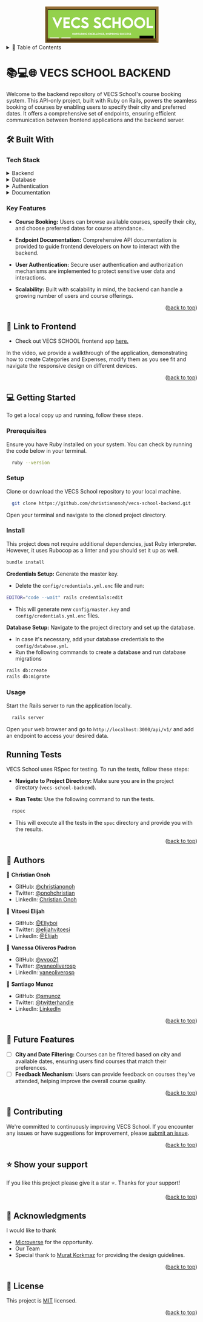 <a name="readme-top"></a>

<div align="center">
  <img src="./logo.png" alt="logo" width="300"  height="auto" />
  <br/>

  <!-- <h3><b>VECS SCHOOL BACKEND</b></h3> -->

</div>

<!-- TABLE OF CONTENTS -->
<details>
<summary> 📗 Table of Contents</summary>

- [📖 About the Project](#about-project)
  - [🛠 Built With](#built-with)
    - [Tech Stack](#tech-stack)
    - [Key Features](#key-features)
  - [🚀 Link to frontend app](#live-demo)
- [💻 Getting Started](#getting-started)
  - [Setup](#setup)
  - [Prerequisites](#prerequisites)
  - [Install](#install)
  - [Usage](#usage)
  - [Run tests](#run-tests)
- [👥 Authors](#authors)
- [🔭 Future Features](#future-features)
- [🤝 Contributing](#contributing)
- [⭐️ Show your support](#support)
- [🙏 Acknowledgements](#acknowledgements)
<!-- - [❓ FAQ (OPTIONAL)](#faq) -->
- [📝 License](#license)
</details>
<!-- PROJECT DESCRIPTION -->

# 📚💻🌐 VECS SCHOOL BACKEND <a name="about-project"></a>

Welcome to the backend repository of VECS School's course booking system. This API-only project, built with Ruby on Rails, powers the seamless booking of courses by enabling users to specify their city and preferred dates. It offers a comprehensive set of endpoints, ensuring efficient communication between frontend applications and the backend server.
## 🛠 Built With <a name="built-with"></a>

### Tech Stack <a name="tech-stack"></a>

<details>
  <summary>Backend</summary>
  <ul>
    <li><a href="https://rubyonrails.org">Ruby on Rails (API-only mode)</a></li>
  </ul>
</details>


<details>
<summary>Database</summary>
  <ul>
    <li><a href="https://www.postgresql.org/">PostgreSQL</a></li>
  </ul>
</details>

<details>
  <summary>Authentication</summary>
  <ul>
    <li>JWT-based authentication</li>
  </ul>
</details>

<details>
  <summary>Documentation</summary>
  <ul>
    <li><a href="https://swagger.io/">Swagger</a></li></li>
  </ul>
</details>
<!-- Features -->

### Key Features <a name="key-features"></a>

- **Course Booking:**  Users can browse available courses, specify their city, and choose preferred dates for course attendance..

- **Endpoint Documentation:** Comprehensive API documentation is provided to guide frontend developers on how to interact with the backend.

- **User Authentication:** Secure user authentication and authorization mechanisms are implemented to protect sensitive user data and interactions.

- **Scalability:** Built with scalability in mind, the backend can handle a growing number of users and course offerings.

<p align="right">(<a href="#readme-top">back to top</a>)</p>

<!-- LIVE DEMO -->

## 🚀 Link to Frontend<a name="live-demo"></a>

- Check out VECS SCHOOL frontend app [here.](https://github.com/smunoz1988/vecs-school-frontend)

In the video, we provide a walkthrough of the application, demonstrating how to create Categories and Expenses, modify them as you see fit and navigate the responsive design on different devices.

<p align="right">(<a href="#readme-top">back to top</a>)</p>  

<!-- GETTING STARTED -->

## 💻 Getting Started <a name="getting-started"></a>

To get a local copy up and running, follow these steps.

### Prerequisites

Ensure you have Ruby installed on your system. You can check by running the code below in your terminal.
```sh
  ruby --version
```
### Setup

Clone or download the VECS School repository to your local machine.
```sh
  git clone https://github.com/christianonoh/vecs-school-backend.git
```
Open your terminal and navigate to the cloned project directory.

### Install

This project does not require additional dependencies, just Ruby interpreter. However, it uses Rubocop as a linter and you should set it up as well.

```sh
bundle install
```
**Credentials Setup:** Generate the master key.

- Delete the `config/credentials.yml.enc` file and run:

```sh
EDITOR="code --wait" rails credentials:edit
```
- This will generate new `config/master.key` and `config/credentials.yml.enc` files.

**Database Setup:** Navigate to the project directory and set up the database.
- In case it's necessary, add your database credentials to the `config/database.yml`.
- Run the following commands to create a database and run database migrations
```sh
rails db:create
rails db:migrate
```
### Usage
Start the Rails server to run the application locally.

```sh
  rails server
```
Open your web browser and go to `http://localhost:3000/api/v1/` and add an endpoint to access your desired data.

## Running Tests <a name="run-tests"></a>

VECS School uses RSpec for testing. To run the tests, follow these steps:

- **Navigate to Project Directory:** Make sure you are in the project directory (`vecs-school-backend`).

- **Run Tests:** Use the following command to run the tests.
```sh
  rspec
```
- This will execute all the tests in the `spec` directory and provide you with the results.

<p align="right">(<a href="#readme-top">back to top</a>)</p>

<!-- AUTHORS -->

## 👥 Authors <a name="authors"></a>

👤 **Christian Onoh**

- GitHub: [@christianonoh](https://github.com/christianonoh)
- Twitter: [@onohchristian](https://twitter.com/onohchristian)
- LinkedIn: [Christian Onoh](https://www.linkedin.com/in/christianonoh)

👤 **Vitoesi Elijah**

- GitHub: [@Ellyboi](https://github.com/Ellyboi)
- Twitter: [@elijahvitoesi](https://twitter.com/elijahvitoesi)
- LinkedIn: [@Elijah](https://www.linkedin.com/in/vitoesi-elijah-61961611a/)

👤 **Vanessa Oliveros Padron**

- GitHub: [@vvoo21](https://github.com/vvoo21)
- Twitter: [@vaneoliverosp](https://twitter.com/vaneoliverosp)
- LinkedIn: [vaneoliverosp](https://www.linkedin.com/in/vaneoliverosp/)

👤 **Santiago Munoz**

- GitHub: [@smunoz](https://github.com/smunoz1988)
- Twitter: [@twitterhandle](https://twitter.com/Santiag24209785)
- LinkedIn: [LinkedIn](https://www.linkedin.com/in/santiago-munoz-0b2b1a260)

<p align="right">(<a href="#readme-top">back to top</a>)</p>

<!-- FUTURE FEATURES -->

## 🔭 Future Features <a name="future-features"></a>

- [ ] **City and Date Filtering:** Courses can be filtered based on city and available dates, ensuring users find courses that match their preferences.
- [ ] **Feedback Mechanism:** Users can provide feedback on courses they've attended, helping improve the overall course quality.
<p align="right">(<a href="#readme-top">back to top</a>)</p>

<!-- CONTRIBUTING -->

## 🤝 Contributing <a name="contributing"></a>

We're committed to continuously improving VECS School. If you encounter any issues or have suggestions for improvement, please [submit an issue](https://github.com/christianonoh/coin-mapper/issues).

<p align="right">(<a href="#readme-top">back to top</a>)</p>

<!-- SUPPORT -->

## ⭐️ Show your support <a name="support"></a>

If you like this project please give it a star ⭐️. Thanks for your support!

<p align="right">(<a href="#readme-top">back to top</a>)</p>

<!-- ACKNOWLEDGEMENTS -->

## 🙏 Acknowledgments <a name="acknowledgements"></a>
I would like to thank 
- [Microverse](https://www.microverse.org/) for the opportunity.
- Our Team
- Special thank to [Murat Korkmaz](https://www.behance.net/gallery/26425031/Vespa-Responsive-Redesign) for providing the design guidelines.

<p align="right">(<a href="#readme-top">back to top</a>)</p>


<!-- LICENSE -->

## 📝 License <a name="license"></a>

This project is [MIT](./LICENSE) licensed.

<p align="right">(<a href="#readme-top">back to top</a>)</p>
